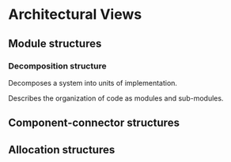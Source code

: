 # Architectural Views

## Module structures

### Decomposition structure

Decomposes a system into units of implementation.

Describes the organization of code as modules and sub-modules.



## Component-connector structures

## Allocation structures

